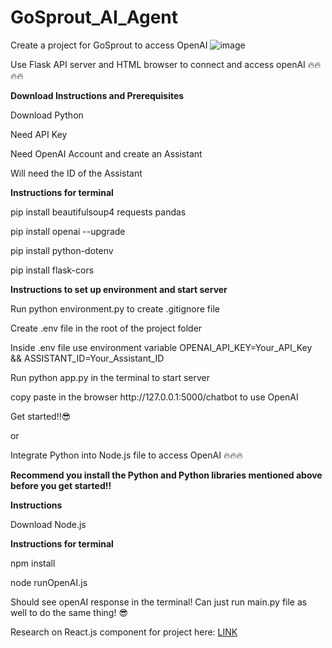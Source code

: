 # GoSprout_AI_Agent
Create a project for GoSprout to access OpenAI
![image](https://github.com/user-attachments/assets/2a3b539d-e5b0-4f07-aabd-7f18e4200e14)

Use Flask API server and HTML browser to connect and access openAI 🔥🔥🔥🔥
<p></p>
<p><strong>Download Instructions and Prerequisites</strong></p>
<p></p>
<p>Download Python</p>
<p></p>
<p>Need API Key</p>
<p></p>
<p>Need OpenAI Account and create an Assistant</p>
<p></p>
<p>Will need the ID of the Assistant</p>
<p></p>
<p><strong>Instructions for terminal</strong></p>
<p></p>
<p>pip install beautifulsoup4 requests pandas</p>
<p></p>
<p>pip install openai --upgrade</p>
<p></p>
<p>pip install python-dotenv</p>
<p></p>
<p>pip install flask-cors</p>
<p></p>
<p><strong>Instructions to set up environment and start server</strong></p>
<p></p>
<p>Run python environment.py to create .gitignore file</p>
<p></p>
<p>Create .env file in the root of the project folder</p>
<p></p>
<p>Inside .env file use environment variable OPENAI_API_KEY=Your_API_Key && ASSISTANT_ID=Your_Assistant_ID</p>
<p></p>
<p>Run python app.py in the terminal to start server</p>
<p></p>
<p>copy paste in the browser http://127.0.0.1:5000/chatbot to use OpenAI</p>
<p></p>
<p>Get started!!😎 </p>

or

Integrate Python into Node.js file to access OpenAI 🔥🔥🔥
<p></p>
<p><strong>Recommend you install the Python and Python libraries mentioned above before you get started‼️</strong></p>
<p></p>
<p><strong>Instructions</strong></p>
<p></p>
<p>Download Node.js</p>
<p></p>
<p><strong>Instructions for terminal</strong></p>
<p></p>
<p>npm install</p>
<p></p>
<p>node runOpenAI.js</p>
<p></p>
<p>Should see openAI response in the terminal! Can just run main.py file as well to do the same thing! 😎</p>
<h7>Research on React.js component for project here: <a href="https://docs.google.com/document/d/15D7xWDa68y6lrX7Q2apizzNW2mDzHEwOqSkzOMEwktc/edit?usp=sharing">LINK</a></h7>



